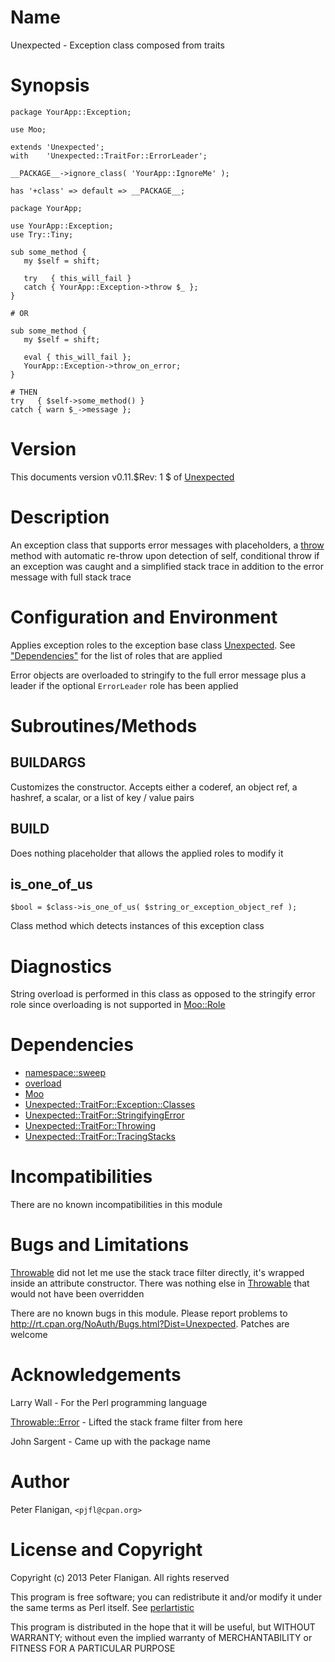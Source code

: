 # Name

Unexpected - Exception class composed from traits

# Synopsis

    package YourApp::Exception;

    use Moo;

    extends 'Unexpected';
    with    'Unexpected::TraitFor::ErrorLeader';

    __PACKAGE__->ignore_class( 'YourApp::IgnoreMe' );

    has '+class' => default => __PACKAGE__;

    package YourApp;

    use YourApp::Exception;
    use Try::Tiny;

    sub some_method {
       my $self = shift;

       try   { this_will_fail }
       catch { YourApp::Exception->throw $_ };
    }

    # OR

    sub some_method {
       my $self = shift;

       eval { this_will_fail };
       YourApp::Exception->throw_on_error;
    }

    # THEN
    try   { $self->some_method() }
    catch { warn $_->message };

# Version

This documents version v0.11.$Rev: 1 $ of [Unexpected](https://metacpan.org/module/Unexpected)

# Description

An exception class that supports error messages with placeholders, a
[throw](https://metacpan.org/module/Unexpected::TraitFor::Throwing#throw) method with automatic
re-throw upon detection of self, conditional throw if an exception was
caught and a simplified stack trace in addition to the error message
with full stack trace

# Configuration and Environment

Applies exception roles to the exception base class [Unexpected](https://metacpan.org/module/Unexpected). See
["Dependencies"](#Dependencies) for the list of roles that are applied

Error objects are overloaded to stringify to the full error message
plus a leader if the optional `ErrorLeader` role has been applied

# Subroutines/Methods

## BUILDARGS

Customizes the constructor. Accepts either a coderef, an object ref,
a hashref, a scalar, or a list of key / value pairs

## BUILD

Does nothing placeholder that allows the applied roles to modify it

## is\_one\_of\_us

    $bool = $class->is_one_of_us( $string_or_exception_object_ref );

Class method which detects instances of this exception class

# Diagnostics

String overload is performed in this class as opposed to the stringify
error role since overloading is not supported in [Moo::Role](https://metacpan.org/module/Moo::Role)

# Dependencies

- [namespace::sweep](https://metacpan.org/module/namespace::sweep)
- [overload](https://metacpan.org/module/overload)
- [Moo](https://metacpan.org/module/Moo)
- [Unexpected::TraitFor::Exception::Classes](https://metacpan.org/module/Unexpected::TraitFor::Exception::Classes)
- [Unexpected::TraitFor::StringifyingError](https://metacpan.org/module/Unexpected::TraitFor::StringifyingError)
- [Unexpected::TraitFor::Throwing](https://metacpan.org/module/Unexpected::TraitFor::Throwing)
- [Unexpected::TraitFor::TracingStacks](https://metacpan.org/module/Unexpected::TraitFor::TracingStacks)

# Incompatibilities

There are no known incompatibilities in this module

# Bugs and Limitations

[Throwable](https://metacpan.org/module/Throwable) did not let me use the stack trace filter directly, it's wrapped
inside an attribute constructor. There was nothing else in [Throwable](https://metacpan.org/module/Throwable)
that would not have been overridden

There are no known bugs in this module.  Please report problems to
http://rt.cpan.org/NoAuth/Bugs.html?Dist=Unexpected. Patches
are welcome

# Acknowledgements

Larry Wall - For the Perl programming language

[Throwable::Error](https://metacpan.org/module/Throwable::Error) - Lifted the stack frame filter from here

John Sargent - Came up with the package name

# Author

Peter Flanigan, `<pjfl@cpan.org>`

# License and Copyright

Copyright (c) 2013 Peter Flanigan. All rights reserved

This program is free software; you can redistribute it and/or modify it
under the same terms as Perl itself. See [perlartistic](https://metacpan.org/module/perlartistic)

This program is distributed in the hope that it will be useful,
but WITHOUT WARRANTY; without even the implied warranty of
MERCHANTABILITY or FITNESS FOR A PARTICULAR PURPOSE
